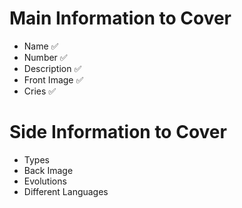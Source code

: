 # Main Information to Cover
- Name ✅
- Number ✅
- Description ✅
- Front Image ✅
- Cries ✅

# Side Information to Cover
- Types
- Back Image
- Evolutions
- Different Languages